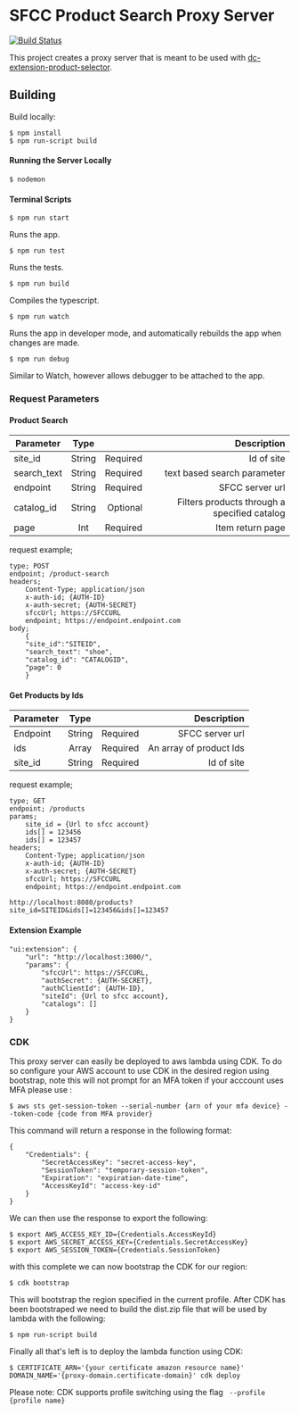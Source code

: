 # SFCC Product Search Proxy Server

[![Build Status](https://travis-ci.org/amplience/sfcc-product-search-proxy.svg?branch=master)](https://travis-ci.org/amplience/sfcc-product-search-proxy)

This project creates a proxy server that is meant to be used with [dc-extension-product-selector](https://github.com/amplience/dc-extension-product-selector).


## Building

Build locally:
```
$ npm install
$ npm run-script build
```
#### Running the Server Locally
```
$ nodemon
```
#### Terminal Scripts

```
$ npm run start
```
Runs the app.
```
$ npm run test
```
Runs the tests.
```
$ npm run build
```
Compiles the typescript.
```
$ npm run watch
```
Runs the app in developer mode, and automatically rebuilds the app when changes are made.
```
$ npm run debug
```
Similar to Watch, however allows debugger to be attached to the app.

### Request Parameters

#### Product Search

| Parameter   | Type   |          | Description |
| ----------- |:------:| --------:|------------:|
| site_id     | String | Required | Id of site |
| search_text | String | Required | text based search parameter |
| endpoint    | String | Required | SFCC server url |
| catalog_id  | String | Optional | Filters products through a specified catalog |
| page        | Int    | Required | Item return page |

request example;

```
type; POST
endpoint; /product-search
headers;
    Content-Type; application/json
    x-auth-id; {AUTH-ID}
    x-auth-secret; {AUTH-SECRET}
    sfccUrl; https://SFCCURL
    endpoint; https://endpoint.endpoint.com
body;
    {
	"site_id":"SITEID",
	"search_text": "shoe",
	"catalog_id": "CATALOGID",
	"page": 0
    }
```

#### Get Products by Ids

| Parameter | Type    |          | Description |
| --------- |:-------:| --------:| -----------:|
| Endpoint  | String  | Required | SFCC server url |
| ids       | Array   | Required | An array of product Ids |
| site_id   | String  | Required | Id of site |

request example;

```
type; GET
endpoint; /products
params;
    site_id = {Url to sfcc account}
    ids[] = 123456
    ids[] = 123457
headers;
    Content-Type; application/json
    x-auth-id; {AUTH-ID}
    x-auth-secret; {AUTH-SECRET}
    sfccUrl; https://SFCCURL
    endpoint; https://endpoint.endpoint.com

http://localhost:8080/products?site_id=SITEID&ids[]=123456&ids[]=123457
```

#### Extension Example

```
"ui:extension": {
    "url": "http://localhost:3000/",
    "params": {
        "sfccUrl": https://SFCCURL,
        "authSecret": {AUTH-SECRET},
        "authClientId": {AUTH-ID},
        "siteId": {Url to sfcc account},
        "catalogs": []
    }
}
```

### CDK
This proxy server can easily be deployed to aws lambda using CDK. To do so configure your AWS account to
use CDK in the desired region using bootstrap, note this will not prompt for an MFA token if your acccount
 uses MFA please use :
 ```
$ aws sts get-session-token --serial-number {arn of your mfa device} --token-code {code from MFA provider}
```
This command will return a response in the following format:
```
{
    "Credentials": {
        "SecretAccessKey": "secret-access-key",
        "SessionToken": "temporary-session-token",
        "Expiration": "expiration-date-time",
        "AccessKeyId": "access-key-id"
    }
}
```
We can then use the response to export the following: 
```
$ export AWS_ACCESS_KEY_ID={Credentials.AccessKeyId}
$ export AWS_SECRET_ACCESS_KEY={Credentials.SecretAccessKey}
$ export AWS_SESSION_TOKEN={Credentials.SessionToken}
```
with this complete we can now bootstrap the CDK for our region:
```
$ cdk bootstrap
```
This will bootstrap the region specified in the current profile.
After CDK has been bootstraped we need to build the dist.zip file that will be used by lambda with the 
following:
```
$ npm run-script build
```
Finally all that's left is to deploy the lambda function using CDK:
```
$ CERTIFICATE_ARN='{your certificate amazon resource name}' DOMAIN_NAME='{proxy-domain.certificate-domain}' cdk deploy
```
Please note: CDK supports profile switching using the flag ``` --profile {profile name}```
